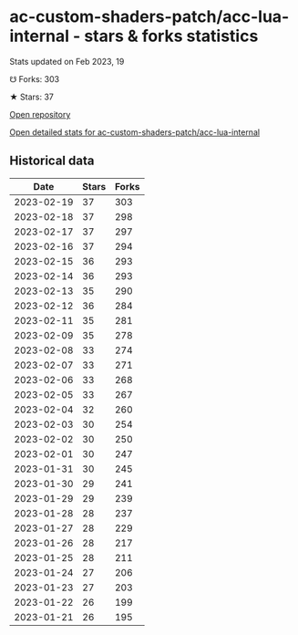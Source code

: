 # ac-custom-shaders-patch/acc-lua-internal - stars & forks statistics

Stats updated on Feb 2023, 19

☋ Forks: 303

★ Stars: 37

[Open repository](https://github.com/ac-custom-shaders-patch/acc-lua-internal)

[Open detailed stats for ac-custom-shaders-patch/acc-lua-internal](https://reviewgithub.com/rep/ac-custom-shaders-patch/acc-lua-internal)

## Historical data
| Date | Stars | Forks |
|------|-------|-------|
| 2023-02-19 | 37 | 303 | 
| 2023-02-18 | 37 | 298 | 
| 2023-02-17 | 37 | 297 | 
| 2023-02-16 | 37 | 294 | 
| 2023-02-15 | 36 | 293 | 
| 2023-02-14 | 36 | 293 | 
| 2023-02-13 | 35 | 290 | 
| 2023-02-12 | 36 | 284 | 
| 2023-02-11 | 35 | 281 | 
| 2023-02-09 | 35 | 278 | 
| 2023-02-08 | 33 | 274 | 
| 2023-02-07 | 33 | 271 | 
| 2023-02-06 | 33 | 268 | 
| 2023-02-05 | 33 | 267 | 
| 2023-02-04 | 32 | 260 | 
| 2023-02-03 | 30 | 254 | 
| 2023-02-02 | 30 | 250 | 
| 2023-02-01 | 30 | 247 | 
| 2023-01-31 | 30 | 245 | 
| 2023-01-30 | 29 | 241 | 
| 2023-01-29 | 29 | 239 | 
| 2023-01-28 | 28 | 237 | 
| 2023-01-27 | 28 | 229 | 
| 2023-01-26 | 28 | 217 | 
| 2023-01-25 | 28 | 211 | 
| 2023-01-24 | 27 | 206 | 
| 2023-01-23 | 27 | 203 | 
| 2023-01-22 | 26 | 199 | 
| 2023-01-21 | 26 | 195 | 

